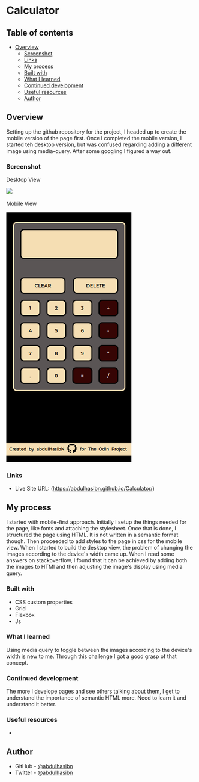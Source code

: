 # Calculator

## Table of contents

- [Overview](#overview)
  - [Screenshot](#screenshot)
  - [Links](#links)
  - [My process](#my-process)
  - [Built with](#built-with)
  - [What I learned](#what-i-learned)
  - [Continued development](#continued-development)
  - [Useful resources](#useful-resources)
  - [Author](#author)

## Overview

Setting up the github repository for the project, I headed up to create the mobile version of the page first. Once I completed the mobile version, I started teh desktop version, but was confused regarding adding a different image using media-query. After some googling I figured a way out.

### Screenshot

Desktop View

![](./Images/calculator_desktop.pngg)

Mobile View

![](./Images/calculator_mobile.png)

### Links

- Live Site URL: (https://abdulhasibn.github.io/Calculator/)

## My process

I started with mobile-first approach. Initially I setup the things needed for the page, like fonts and attaching the stylesheet. Once that is done, I structured the page using HTML. It is not written in a semantic format though. Then proceeded to add styles to the page in css for the mobile view. When I started to build the desktop view, the problem of changing the images according to the device's width came up. When I read some answers on stackoverflow, I found that it can be achieved by adding both the images to HTMl and then adjusting the image's display using media query.

### Built with

- CSS custom properties
- Grid
- Flexbox
- Js

### What I learned

Using media query to toggle between the images according to the device's width is new to me. Through this challenge I got a good grasp of that concept.

### Continued development

The more I develope pages and see others talking about them, I get to understand the importance of semantic HTML more. Need to learn it and understand it better.

### Useful resources

-

## Author

- GitHub - [@abdulhasibn](https://github.com/abdulhasibn)
- Twitter - [@abdulhasibn](https://twitter.com/abdulhasibn99)
